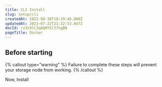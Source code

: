 ```yaml
---
title: CLI Install
slug: setup/cli
createdAt: 2022-08-30T18:19:46.000Z
updatedAt: 2023-07-22T21:32:53.047Z
docId: rz3s9lC3qAQHYSl37ngBN
pageTitle: Docker
---
```


## Before starting

[](docId\:hbCGTv1ZLLR2-kpSaGEXw)&#x20;

[](docId\:v-fUvPqySvUwTMF-od6hD)&#x20;

[](docId\:y0jltT-HzKPmDefi532sd)&#x20;

[](docId\:owZeAc56KSDnUzDhsBfB8)&#x20;

[](docId\:aT6VAB297OWLd4vqeXxf5)&#x20;

{% callout type="warning"  %} 
Failure to complete these steps will prevent your storage node from working.
{% /callout %}



Now, Install [](docId\:EW9B_0fJujL3Z5aTLUW7d)&#x20;
